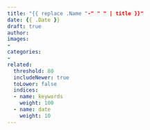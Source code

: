 ```yaml
---
title: "{{ replace .Name "-" " " | title }}"
date: {{ .Date }}
draft: true
author:
images:
-
categories:
-
related:
  threshold: 80
  includeNewer: true
  toLower: false
  indices:
  - name: keywords
    weight: 100
  - name: date
    weight: 10
---
```


